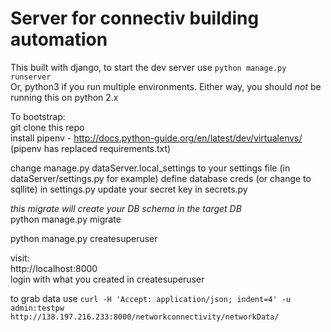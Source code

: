 # Server for connectiv building automation

This built with django, to start the dev server use `python manage.py runserver`   
Or, python3 if you run multiple environments. Either way, you should *not* be running this on python 2.x  
  

To bootstrap:  
git clone this repo    
install pipenv - http://docs.python-guide.org/en/latest/dev/virtualenvs/  
(pipenv has replaced requirements.txt)  
  
change manage.py dataServer.local_settings to your settings file (in dataServer/settings.py for example) 
define database creds (or change to sqllite) in settings.py 
update your secret key in secrets.py  

*this migrate will create your DB schema in the target DB*  
python manage.py migrate   
  
python manage.py createsuperuser  

  
visit:  
http://localhost:8000  
login with what you created in createsuperuser  



to grab data use
`curl -H 'Accept: application/json; indent=4' -u admin:testpw http://138.197.216.233:8000/networkconnectivity/networkData/`

